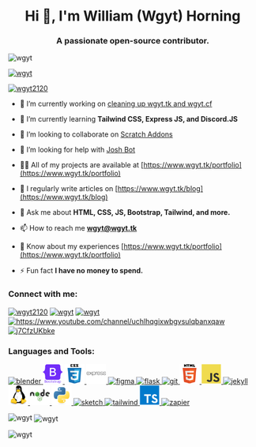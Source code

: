 <h1 align="center">Hi 👋, I'm William (Wgyt) Horning</h1>
<h3 align="center">A passionate open-source contributor.</h3>

<p align="left"> <img src="https://komarev.com/ghpvc/?username=wgyt&label=Profile%20views&color=000000&style=flat" alt="wgyt" /> </p>

<p align="left"> <a href="https://github.com/ryo-ma/github-profile-trophy"><img src="https://github-profile-trophy.vercel.app/?username=wgyt&theme=darkhub&no-frame=true" alt="wgyt" /></a> </p>

<p align="left"> <a href="https://twitter.com/wgyt2120" target="blank"><img src="https://img.shields.io/twitter/follow/wgyt2120?logo=twitter&style=for-the-badge" alt="wgyt2120" /></a> </p>

- 🔭 I’m currently working on [cleaning up wgyt.tk and wgyt.cf](https://www.wgyt.tk/blog/new-tailwind-site-design)

- 🌱 I’m currently learning **Tailwind CSS, Express JS, and Discord.JS**

- 👯 I’m looking to collaborate on [Scratch Addons](https://github.com/ScratchAddons/ScratchAddons)

- 🤝 I’m looking for help with [Josh Bot](https://github.com/The-Mastermind-Studio/josh-bot)

- 👨‍💻 All of my projects are available at [https://www.wgyt.tk/portfolio](https://www.wgyt.tk/portfolio)

- 📝 I regularly write articles on [https://www.wgyt.tk/blog](https://www.wgyt.tk/blog)

- 💬 Ask me about **HTML, CSS, JS, Bootstrap, Tailwind, and more.**

- 📫 How to reach me **wgyt@wgyt.tk**

- 📄 Know about my experiences [https://www.wgyt.tk/portfolio](https://www.wgyt.tk/portfolio)

- ⚡ Fun fact **I have no money to spend.**

<h3 align="left">Connect with me:</h3>
<p align="left">
<a href="https://twitter.com/wgyt2120" target="blank"><img align="center" src="https://cdn.jsdelivr.net/npm/simple-icons@3.0.1/icons/twitter.svg" alt="wgyt2120" height="30" width="40" /></a>
<a href="https://linkedin.com/in/wgyt" target="blank"><img align="center" src="https://cdn.jsdelivr.net/npm/simple-icons@3.0.1/icons/linkedin.svg" alt="wgyt" height="30" width="40" /></a>
<a href="https://codesandbox.com/wgyt" target="blank"><img align="center" src="https://cdn.jsdelivr.net/npm/simple-icons@3.0.1/icons/codesandbox.svg" alt="wgyt" height="30" width="40" /></a>
<a href="https://www.youtube.com/channel/uchlhqgixwbgvsulqbanxqaw" target="blank"><img align="center" src="https://cdn.jsdelivr.net/npm/simple-icons@3.0.1/icons/youtube.svg" alt="https://www.youtube.com/channel/uchlhqgixwbgvsulqbanxqaw" height="30" width="40" /></a>
<a href="https://discord.gg/j7CfzUKbke" target="blank"><img align="center" src="https://cdn.jsdelivr.net/npm/simple-icons@3.0.1/icons/discord.svg" alt="j7CfzUKbke" height="30" width="40" /></a>
</p>

<h3 align="left">Languages and Tools:</h3>
<p align="left"> <a href="https://www.blender.org/" target="_blank"> <img src="https://download.blender.org/branding/community/blender_community_badge_white.svg" alt="blender" width="40" height="40"/> </a> <a href="https://getbootstrap.com" target="_blank"> <img src="https://raw.githubusercontent.com/devicons/devicon/master/icons/bootstrap/bootstrap-plain-wordmark.svg" alt="bootstrap" width="40" height="40"/> </a> <a href="https://www.w3schools.com/css/" target="_blank"> <img src="https://raw.githubusercontent.com/devicons/devicon/master/icons/css3/css3-original-wordmark.svg" alt="css3" width="40" height="40"/> </a> <a href="https://expressjs.com" target="_blank"> <img src="https://raw.githubusercontent.com/devicons/devicon/master/icons/express/express-original-wordmark.svg" alt="express" width="40" height="40"/> </a> <a href="https://www.figma.com/" target="_blank"> <img src="https://www.vectorlogo.zone/logos/figma/figma-icon.svg" alt="figma" width="40" height="40"/> </a> <a href="https://flask.palletsprojects.com/" target="_blank"> <img src="https://www.vectorlogo.zone/logos/pocoo_flask/pocoo_flask-icon.svg" alt="flask" width="40" height="40"/> </a> <a href="https://git-scm.com/" target="_blank"> <img src="https://www.vectorlogo.zone/logos/git-scm/git-scm-icon.svg" alt="git" width="40" height="40"/> </a> <a href="https://www.w3.org/html/" target="_blank"> <img src="https://raw.githubusercontent.com/devicons/devicon/master/icons/html5/html5-original-wordmark.svg" alt="html5" width="40" height="40"/> </a> <a href="https://developer.mozilla.org/en-US/docs/Web/JavaScript" target="_blank"> <img src="https://raw.githubusercontent.com/devicons/devicon/master/icons/javascript/javascript-original.svg" alt="javascript" width="40" height="40"/> </a> <a href="https://jekyllrb.com/" target="_blank"> <img src="https://www.vectorlogo.zone/logos/jekyllrb/jekyllrb-icon.svg" alt="jekyll" width="40" height="40"/> </a> <a href="https://www.linux.org/" target="_blank"> <img src="https://raw.githubusercontent.com/devicons/devicon/master/icons/linux/linux-original.svg" alt="linux" width="40" height="40"/> </a> <a href="https://nodejs.org" target="_blank"> <img src="https://raw.githubusercontent.com/devicons/devicon/master/icons/nodejs/nodejs-original-wordmark.svg" alt="nodejs" width="40" height="40"/> </a> <a href="https://www.python.org" target="_blank"> <img src="https://raw.githubusercontent.com/devicons/devicon/master/icons/python/python-original.svg" alt="python" width="40" height="40"/> </a> <a href="https://www.sketch.com/" target="_blank"> <img src="https://www.vectorlogo.zone/logos/sketchapp/sketchapp-icon.svg" alt="sketch" width="40" height="40"/> </a> <a href="https://tailwindcss.com/" target="_blank"> <img src="https://www.vectorlogo.zone/logos/tailwindcss/tailwindcss-icon.svg" alt="tailwind" width="40" height="40"/> </a> <a href="https://www.typescriptlang.org/" target="_blank"> <img src="https://raw.githubusercontent.com/devicons/devicon/master/icons/typescript/typescript-original.svg" alt="typescript" width="40" height="40"/> </a> <a href="https://zapier.com" target="_blank"> <img src="https://www.vectorlogo.zone/logos/zapier/zapier-icon.svg" alt="zapier" width="40" height="40"/> </a> </p>

<p><img align="left" src="https://github-readme-stats.vercel.app/api/top-langs?username=wgyt&show_icons=true&theme=dark&hide_border=true&locale=en&layout=compact" alt="wgyt" /></p>

<p>&nbsp;<img align="center" src="https://github-readme-stats.vercel.app/api?username=wgyt&show_icons=true&theme=dark&hide_border=true&locale=en" alt="wgyt" /></p>

<p><img align="center" src="https://github-readme-streak-stats.herokuapp.com/?user=wgyt&theme=dark" alt="wgyt" /></p>
